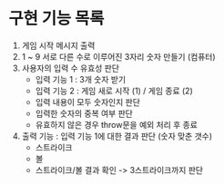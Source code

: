 # 구현 기능 목록

1. 게임 시작 메시지 출력
2. 1 ~ 9 서로 다른 수로 이루어진 3자리 숫자 만들기 (컴퓨터)
3. 사용자의 입력 수 유효성 판단
    - 입력 기능 1 : 3개 숫자 받기
    - 입력 기능 2 : 게임 새로 시작 (1) / 게임 종료 (2)
    - 입력 내용이 모두 숫자인지 판단
    - 입력한 숫자의 중복 여부 판단
    - 유효하지 않은 경우 throw문을 예외 처리 후 종료
4. 출력 기능 : 입력 기능 1에 대한 결과 판단 (숫자 맞춘 갯수)
    - 스트라이크 
    - 볼
    - 스트라이크/볼 결과 확인 -> 3스트라이크까지 판단
